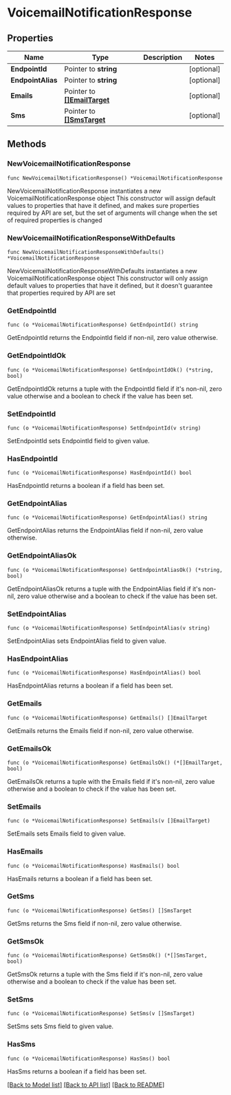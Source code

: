 # VoicemailNotificationResponse

## Properties

Name | Type | Description | Notes
------------ | ------------- | ------------- | -------------
**EndpointId** | Pointer to **string** |  | [optional] 
**EndpointAlias** | Pointer to **string** |  | [optional] 
**Emails** | Pointer to [**[]EmailTarget**](EmailTarget.md) |  | [optional] 
**Sms** | Pointer to [**[]SmsTarget**](SmsTarget.md) |  | [optional] 

## Methods

### NewVoicemailNotificationResponse

`func NewVoicemailNotificationResponse() *VoicemailNotificationResponse`

NewVoicemailNotificationResponse instantiates a new VoicemailNotificationResponse object
This constructor will assign default values to properties that have it defined,
and makes sure properties required by API are set, but the set of arguments
will change when the set of required properties is changed

### NewVoicemailNotificationResponseWithDefaults

`func NewVoicemailNotificationResponseWithDefaults() *VoicemailNotificationResponse`

NewVoicemailNotificationResponseWithDefaults instantiates a new VoicemailNotificationResponse object
This constructor will only assign default values to properties that have it defined,
but it doesn't guarantee that properties required by API are set

### GetEndpointId

`func (o *VoicemailNotificationResponse) GetEndpointId() string`

GetEndpointId returns the EndpointId field if non-nil, zero value otherwise.

### GetEndpointIdOk

`func (o *VoicemailNotificationResponse) GetEndpointIdOk() (*string, bool)`

GetEndpointIdOk returns a tuple with the EndpointId field if it's non-nil, zero value otherwise
and a boolean to check if the value has been set.

### SetEndpointId

`func (o *VoicemailNotificationResponse) SetEndpointId(v string)`

SetEndpointId sets EndpointId field to given value.

### HasEndpointId

`func (o *VoicemailNotificationResponse) HasEndpointId() bool`

HasEndpointId returns a boolean if a field has been set.

### GetEndpointAlias

`func (o *VoicemailNotificationResponse) GetEndpointAlias() string`

GetEndpointAlias returns the EndpointAlias field if non-nil, zero value otherwise.

### GetEndpointAliasOk

`func (o *VoicemailNotificationResponse) GetEndpointAliasOk() (*string, bool)`

GetEndpointAliasOk returns a tuple with the EndpointAlias field if it's non-nil, zero value otherwise
and a boolean to check if the value has been set.

### SetEndpointAlias

`func (o *VoicemailNotificationResponse) SetEndpointAlias(v string)`

SetEndpointAlias sets EndpointAlias field to given value.

### HasEndpointAlias

`func (o *VoicemailNotificationResponse) HasEndpointAlias() bool`

HasEndpointAlias returns a boolean if a field has been set.

### GetEmails

`func (o *VoicemailNotificationResponse) GetEmails() []EmailTarget`

GetEmails returns the Emails field if non-nil, zero value otherwise.

### GetEmailsOk

`func (o *VoicemailNotificationResponse) GetEmailsOk() (*[]EmailTarget, bool)`

GetEmailsOk returns a tuple with the Emails field if it's non-nil, zero value otherwise
and a boolean to check if the value has been set.

### SetEmails

`func (o *VoicemailNotificationResponse) SetEmails(v []EmailTarget)`

SetEmails sets Emails field to given value.

### HasEmails

`func (o *VoicemailNotificationResponse) HasEmails() bool`

HasEmails returns a boolean if a field has been set.

### GetSms

`func (o *VoicemailNotificationResponse) GetSms() []SmsTarget`

GetSms returns the Sms field if non-nil, zero value otherwise.

### GetSmsOk

`func (o *VoicemailNotificationResponse) GetSmsOk() (*[]SmsTarget, bool)`

GetSmsOk returns a tuple with the Sms field if it's non-nil, zero value otherwise
and a boolean to check if the value has been set.

### SetSms

`func (o *VoicemailNotificationResponse) SetSms(v []SmsTarget)`

SetSms sets Sms field to given value.

### HasSms

`func (o *VoicemailNotificationResponse) HasSms() bool`

HasSms returns a boolean if a field has been set.


[[Back to Model list]](../README.md#documentation-for-models) [[Back to API list]](../README.md#documentation-for-api-endpoints) [[Back to README]](../README.md)


